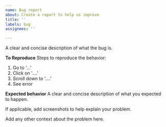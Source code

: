```yaml
---
name: Bug report
about: Create a report to help us improve
title: ''
labels: bug
assignees: ''

---
```


<!--- Describe the bug --->
A clear and concise description of what the bug is.

**To Reproduce**
Steps to reproduce the behavior:
1. Go to '...'
2. Click on '....'
3. Scroll down to '....'
4. See error

**Expected behavior**
A clear and concise description of what you expected to happen.

<!--- Screenshots --->
If applicable, add screenshots to help explain your problem.

<!--- Additional context --->
Add any other context about the problem here.
